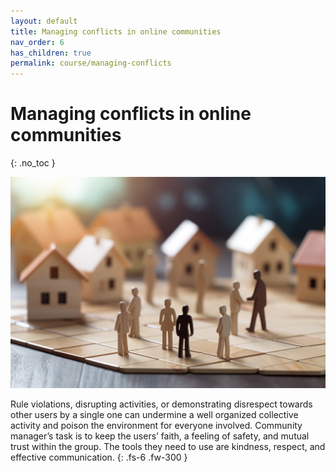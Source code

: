 ```yaml
---
layout: default
title: Managing conflicts in online communities
nav_order: 6
has_children: true
permalink: course/managing-conflicts
---
```


# Managing conflicts in online communities
{: .no_toc }

<img src="/assets/images/practical_cm_conflicts.jpg" alt="Managing conflicts in online communities"/>

Rule violations, disrupting activities, or demonstrating disrespect towards other users by a single one can undermine a well organized collective activity and poison the environment for everyone involved. Community manager’s task is to keep the users’ faith, a feeling of safety, and mutual trust within the group. The tools they need to use are kindness, respect, and effective communication.
{: .fs-6 .fw-300 }